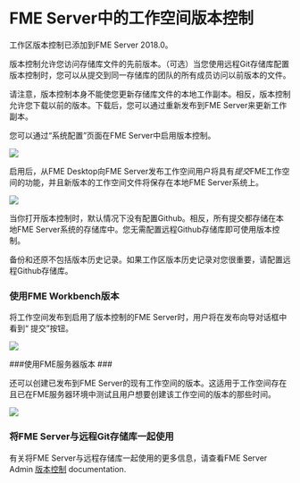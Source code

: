 # FME Server中的工作空间版本控制 #

工作区版本控制已添加到FME Server 2018.0。

版本控制允许您访问存储库文件的先前版本。（可选）当您使用远程Git存储库配置版本控制时，您可以从提交到同一存储库的团队的所有成员访问以前版本的文件。

请注意，版本控制本身不能使您更新存储库文件的本地工作副本。相反，版本控制允许您下载以前的版本。下载后，您可以通过重新发布到FME Server来更新工作副本。

您可以通过“系统配置”页面在FME Server中启用版本控制。

![](./Images/5.008.EnableVersionControl.png)

启用后，从FME Desktop向FME Server发布工作空间用户将具有*提交*FME工作空间的功能，并且新版本的工作空间文件将保存在本地FME Server系统上。

![](./Images/5.009.EnabledVersionControl.png)

当你打开版本控制时，默认情况下没有配置Github。相反，所有提交都存储在本地FME Server系统的存储库中。您无需配置远程Github存储库即可使用版本控制。

备份和还原不包括版本历史记录。如果工作区版本历史记录对您很重要，请配置远程Github存储库。


### 使用FME Workbench版本 ###

将工作空间发布到启用了版本控制的FME Server时，用户将在发布向导对话框中看到“ 提交”按钮。

![](./Images/5.010.CommitButton.png)

###使用FME服务器版本 ###

还可以创建已发布到FME Server的现有工作空间的版本。这适用于工作空间存在且已在FME服务器环境中测试且用户想要创建该工作空间的版本的那些时间。

![](./Images/5.011.WebUI_CommitButton.png)

### 将FME Server与远程Git存储库一起使用 ###

有关将FME Server与远程存储库一起使用的更多信息，请查看FME Server Admin [版本控制](http://docs.safe.com/fme/2018.0/html/FME_Server_Documentation/Content/WebUI/Version-Control.htm) documentation.
